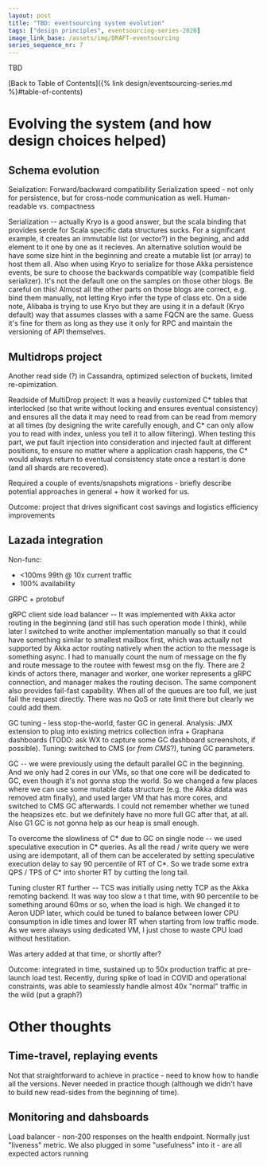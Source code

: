 ```yaml
---
layout: post
title: "TBD: eventsourcing system evolution"
tags: ["design principles", eventsourcing-series-2020]
image_link_base: /assets/img/DRAFT-eventsourcing
series_sequence_nr: 7
---
```


TBD

[Back to Table of Contents]({% link design/eventsourcing-series.md %}#table-of-contents)

# Evolving the system (and how design choices helped)

## Schema evolution

Seialization: Forward/backward compatibility
Serialization speed - not only for persistence, but for cross-node communication as well.
Human-readable vs. compactness

Serialization -- actually Kryo is a good answer, but the scala binding that provides serde for Scala specific
data structures sucks. For a significant example, it creates an immutable list (or vector?) in the begining, and
add element to it one by one as it recieves. An alternative solution would be have some size hint in the beginning
and create a mutable list (or array) to host them all. Also when using Kryo to serialize for those Akka persistence
events, be sure to choose the backwards compatible way (compatible field serializer). It's not the default one on
the samples on those other blogs. Be careful on this! Almost all the other parts on those blogs are correct, e.g.
bind them manually, not letting Kryo infer the type of class etc. On a side note, Alibaba is trying to use Kryo but
they are using it in a default (Kryo default) way that assumes classes with a same FQCN are the same. Guess it's fine
for them as long as they use it only for RPC and maintain the versioning of API themselves.

## Multidrops project

Another read side (?) in Cassandra, optimized selection of buckets, limited re-opimization.

Readside of MultiDrop project: It was a heavily customized C* tables that interlocked (so that write without locking 
and ensures eventual consistency) and ensures all the data it may need to read from can be read from memory at all 
times (by designing the write carefully enough, and C* can only allow you to read with index, unless you tell it to 
allow filtering). When testing this part, we put fault injection into consideration and injected fault at different 
positions, to ensure no matter where a application crash happens, the C* would always return to eventual consistency 
state once a restart is done (and all shards are recovered).

Required a couple of events/snapshots migrations - briefly describe potential approaches in general + how it worked
for us. 

Outcome: project that drives significant cost savings and logistics efficiency improvements

## Lazada integration

Non-func:
* <100ms 99th @ 10x current traffic
* 100% availability

GRPC + protobuf

gRPC client side load balancer -- It was implemented with Akka actor routing in the beginning (and still has such
operation mode I think), while later I switched to write another implementation manually so that it could have
something similar to smallest mailbox first, which was actually not supported by Akka actor routing natively when
the action to the message is something async. I had to manually count the num of message on the fly and route
message to the routee with fewest msg on the fly. There are 2 kinds of actors there, manager and worker, one worker
represents a gRPC connection, and manager makes the routing decison. The same component also provides fail-fast
capability. When all of the queues are too full, we just fail the request directly. There was no QoS or rate limit
there but clearly we could add them.

GC tuning - less stop-the-world, faster GC in general. Analysis: JMX extension to plug into existing metrics collection
infra + Graphana dashboards (TODO: ask WX to capture some GC dashboard screenshots, if possible). Tuning: switched 
to CMS (or _from CMS_?), tuning GC parameters. 

GC -- we were previously using the default parallel GC in the beginning. And we only had 2 cores in our VMs,
so that one core will be dedicated to GC, even though it's not gonna stop the world. So we changed a few places
where we can use some mutable data structure (e.g. the Akka ddata was removed atm finally), and used larger VM
that has more cores, and switched to CMS GC afterwards. I could not remember whether we tuned the heapsizes etc.
but we definitely have no more full GC after that, at all. Also G1 GC is not gonna help as our heap is small enough.

To overcome the slowliness of C* due to GC on single node -- we used speculative execution in C* queries.
As all the read / write query we were using are idempotant, all of them can be accelerated by setting speculative
execution delay to say 90 percentile of RT of C*. So we trade some extra QPS / TPS of C* into shorter RT by cutting
the long tail.

Tuning cluster RT further -- TCS was initially using netty TCP as the Akka remoting backend. It was way too slow a
t that time, with 90 percentile to be something around 60ms or so, when the load is high. We changed it to Aeron UDP
later,  which could be tuned to balance between lower CPU consumption in idle times and lower RT when starting from
low traffic mode. As we were always using dedicated VM, I just chose to waste CPU load without hestitation.

Was artery added at that time, or shortly after?

Outcome: integrated in time, sustained up to 50x production traffic at pre-launch load test. Recently, during spike of
load in COVID and operational constraints, was able to seamlessly handle almost 40x "normal" traffic in the wild 
(put a graph?)

# Other thoughts

## Time-travel, replaying events

Not that straightforward to achieve in practice - need to know how to handle all the versions.
Never needed in practice though (although we didn't have to build new read-sides from the beginning of time).

## Monitoring and dahsboards

Load balancer - non-200 responses on the health endpoint. Normally just "liveness" metric. 
We also plugged in some "usefulness" into it - are all expected actors running